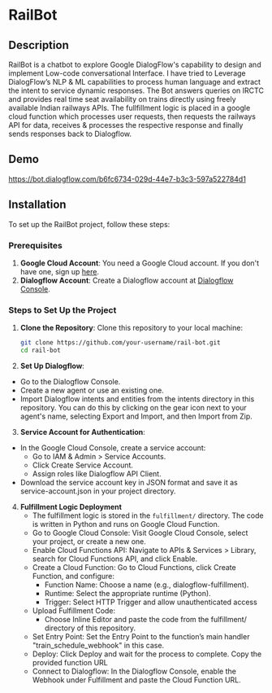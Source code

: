 # RailBot

## Description
RailBot is a chatbot to explore Google DialogFlow's capability to design and implement Low-code conversational Interface. I have tried to Leverage DialogFlow’s NLP & ML capabilities to process human language and extract the intent to service dynamic responses. 
The Bot answers queries on IRCTC and provides real time seat availability on trains directly using freely available Indian railways APIs. The fullfillment logic is placed in a google cloud function which processes user requests, then requests the railways API for data, receives & processes the respective response and finally sends responses back to Dialogflow.

## Demo
https://bot.dialogflow.com/b6fc6734-029d-44e7-b3c3-597a522784d1

## Installation
To set up the RailBot project, follow these steps:

### Prerequisites
1. **Google Cloud Account**: You need a Google Cloud account. If you don't have one, sign up [here](https://cloud.google.com/).
2. **Dialogflow Account**: Create a Dialogflow account at [Dialogflow Console](https://dialogflow.cloud.google.com/).


### Steps to Set Up the Project

1. **Clone the Repository**:
   Clone this repository to your local machine:
   ```bash
   git clone https://github.com/your-username/rail-bot.git
   cd rail-bot

2. **Set Up Dialogflow**:
  * Go to the Dialogflow Console.
  * Create a new agent or use an existing one.
  * Import  Dialogflow intents and entities from the intents directory in this repository. You can do this by clicking on
    the gear icon next to your agent's name, selecting Export and Import, and then Import from Zip.

3. **Service Account for Authentication**:
  * In the Google Cloud Console, create a service account:
    * Go to IAM & Admin > Service Accounts.
    * Click Create Service Account.
    * Assign roles like Dialogflow API Client.
  * Download the service account key in JSON format and save it as service-account.json in your project directory.

4. **Fulfillment Logic Deployment**
   * The fulfillment logic is stored in the `fulfillment/` directory. The code is written in Python and runs on
     Google Cloud Function.
   * Go to Google Cloud Console: Visit Google Cloud Console, select your project, or create a new one.
   * Enable Cloud Functions API: Navigate to APIs & Services > Library, search for Cloud Functions API, and click Enable.
   * Create a Cloud Function: Go to Cloud Functions, click Create Function, and configure:
     *  Function Name: Choose a name (e.g., dialogflow-fulfillment).
     *  Runtime: Select the appropriate runtime (Python).
     *  Trigger: Select HTTP Trigger and allow unauthenticated access
   * Upload Fulfillment Code:
     * Choose Inline Editor and paste the code from the fulfillment/ directory of this repository.
   * Set Entry Point: Set the Entry Point to the function’s main handler "train_schedule_webhook" in this case.
   * Deploy: Click Deploy and wait for the process to complete. Copy the provided function URL
   * Connect to Dialogflow: In the Dialogflow Console, enable the Webhook under Fulfillment and paste the Cloud Function URL.
     
